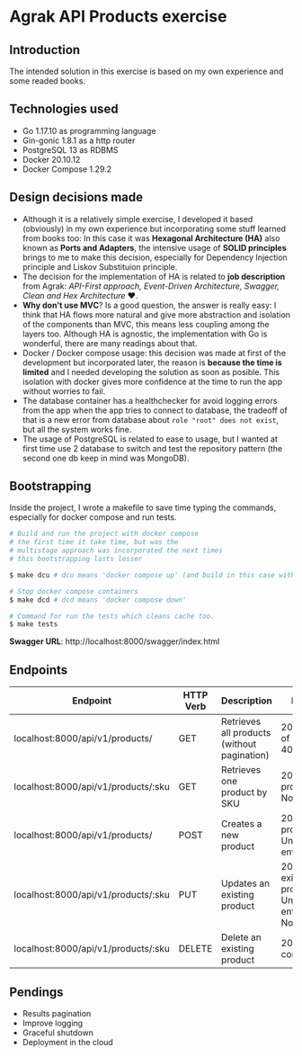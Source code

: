 # Agrak API Products exercise

## Introduction
The intended solution in this exercise is based on my own experience and some readed books.

## Technologies used
- Go 1.17.10 as programming language
- Gin-gonic 1.8.1 as a http router
- PostgreSQL 13 as RDBMS
- Docker 20.10.12
- Docker Compose 1.29.2

## Design decisions made
- Although it is a relatively simple exercise, I developed it based (obviously) in my own experience but incorporating some stuff learned from books too: In this case it was **Hexagonal Architecture (HA)** also known as **Ports and Adapters**, the intensive usage of **SOLID principles** brings to me to make this decision, especially for Dependency Injection principle and Liskov Substituion principle.
- The decision for the implementation of HA is related to **job description** from Agrak: *API-First approach, Event-Driven Architecture, Swagger, Clean and Hex Architecture* ❤️.
- **Why don't use MVC**? Is a good question, the answer is really easy: I think that HA flows more natural and give more abstraction and isolation of the components than MVC, this means less coupling among the layers too. Although HA is agnostic, the implementation with Go is wonderful, there are many readings about that.
- Docker / Docker compose usage: this decision was made at first of the development but incorporated later, the reason is **because the time is limited** and I needed developing the solution as soon as posible. This isolation with docker gives more confidence at the time to run the app without worries to fail.
- The database container has a healthchecker for avoid logging errors from the app when the app tries to connect to database, the tradeoff of that is a new error from database about `role "root" does not exist`, but all the system works fine.
- The usage of PostgreSQL is related to ease to usage, but I wanted at first time use 2 database to switch and test the repository pattern (the second one db keep in mind was MongoDB).

## Bootstrapping
Inside the project, I wrote a makefile to save time typing the commands, especially for docker compose and run tests.

```bash
# Build and run the project with docker compose
# the first time it take time, but was the
# multistage approach was incorporated the next times
# this bootstrapping lasts lesser

$ make dcu # dcu means 'docker compose up' (and build in this case with --build flag)

# Stop docker compose containers
$ make dcd # dcd means 'docker compose down'

# Command for run the tests which cleans cache too.
$ make tests

```
**Swagger URL**: http://localhost:8000/swagger/index.html

## Endpoints

| **Endpoint** | **HTTP Verb** | **Description** | **Response** |
|---|---|---|---|
| localhost:8000/api/v1/products/ | GET | Retrieves all products (without pagination) | 200 OK Array of products \| 404 Not found |
| localhost:8000/api/v1/products/:sku | GET | Retrieves one product by SKU | 200 OK one product \| 404 Not found |
| localhost:8000/api/v1/products/ | POST | Creates a new product | 201 OK new product \| 422 Unprocessable entity |
| localhost:8000/api/v1/products/:sku | PUT | Updates an existing product | 200 OK existing product \| 422 Unprocessable entity \| 404 Not found |
| localhost:8000/api/v1/products/:sku | DELETE | Delete an existing product | 204 No content |

## Pendings
- Results pagination
- Improve logging
- Graceful shutdown
- Deployment in the cloud